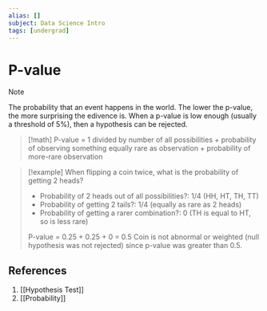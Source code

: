 ```yaml
---
alias: []
subject: Data Science Intro
tags: [undergrad]
---
```

# P-value

> [!note]
> The probability that an event happens in the world. The lower the p-value, the more surprising the edivence is. When a p-value is low enough (usually a threshold of 5%), then a hypothesis can be rejected.

> [!math]
> P-value = 1 divided by number of all possibilities + probability of observing something equally rare as observation + probability of more-rare observation

> [!example]
> When flipping a coin twice, what is the probability of getting 2 heads?
> - Probability of 2 heads out of all possibilities?: 1/4 (HH, HT, TH, TT)
> - Probability of getting 2 tails?: 1/4 (equally as rare as 2 heads)
> - Probability of getting a rarer combination?: 0 (TH is equal to HT, so is less rare)
> 
> P-value = 0.25 + 0.25 + 0 = 0.5
> Coin is not abnormal or weighted (null hypothesis was not rejected) since p-value was greater than 0.5.

## References
1. [[Hypothesis Test]]
2. [[Probability]]
